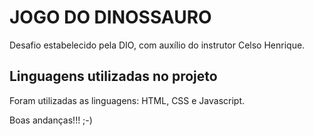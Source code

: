 # JOGO DO DINOSSAURO

Desafio estabelecido pela DIO, com auxílio do instrutor Celso Henrique.

## Linguagens utilizadas no projeto

Foram utilizadas as linguagens: HTML, CSS e Javascript.

Boas andanças!!! ;-)
